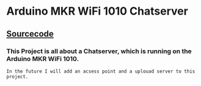# Arduino MKR WiFi 1010 Chatserver 
## [Sourcecode](https://github.com/jann-amh/MKR-WiFi-1010-Chatserver)
### This Project is all about a Chatserver, which is running on the Arduino MKR WiFi 1010.
    In the future I will add an acsess point and a uplouad server to this project.
